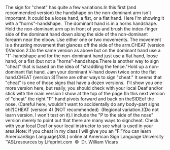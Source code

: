 The sign for "cheat" has quite a few variations.In this first (and recommended version) the handshape on the 
			non-dominant arm isn't important. It could be a loose hand, a fist, 
			or a flat hand. Here I'm showing it with a "horns"-handshape.  
			The dominant hand is in a horns handshape.  Hold the 
			non-dominant arm up in front of you and brush the index-finger side 
			of the dominant hand down along the side of the non-dominant forearm 
			near the elbow. Use either one or two movements. The movement is a 
			thrusting movement that glances off the side of the arm.CHEAT (version 1)Version 2:Do the same version as above but on the dominant hand use a "1"-handshape 
	and for the non-dominant hand just use a flat hand, loose hand, or a fist 
	(but not a "horns"-handshape.There is another way to sign "cheat" that is based on the idea of 
	"straddling the fence."Hold up a non-dominant flat hand. Jam your dominant V-hand down 
			twice onto the flat hand.CHEAT (version 3)There are other ways to sign "cheat." It seems that "cheat" is one of those 
	signs that have a dozen versions.  I'll show you one more version here, 
	but really, you should check with your local Deaf and/or stick with the main 
	version I show at the top of the page.)In this next version of "cheat" the right "P" hand pivots forward and back on theSIDEof the nose. (Careful here, wouldn't want to 
			accidentally do any body-part signs eh?)CHEAT (version 4) (NOT recommended)  (Regional variation.)(Do not learn version. I won't test on it).I include the "P to the side of the nose" version merely to point 
			out that there are many ways to signcheat. Check with your 
			local Deaf or your local instructor to see what is used in your 
			area.Note: If you cheat in my class I will give you an "F."You can learn 
		AmericanSign 
		Language(ASL) online at American Sign Language University ™ASLresources by Lifeprint.com  ©  Dr. William Vicars